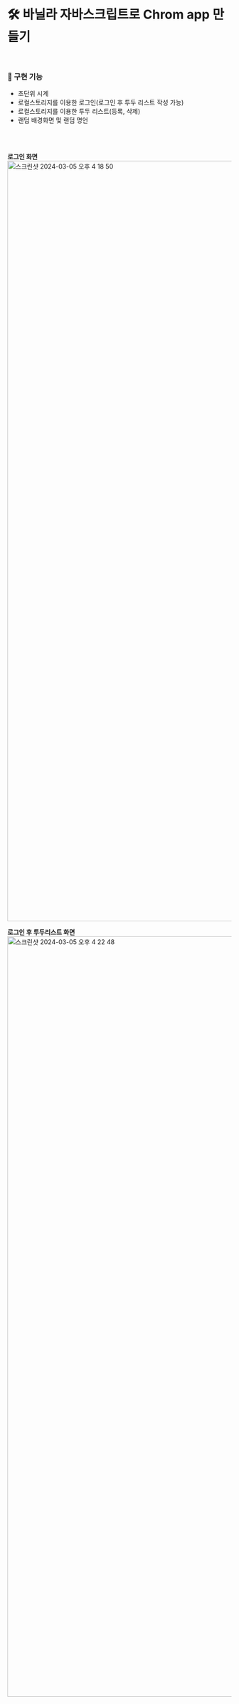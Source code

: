 # 🛠️ 바닐라 자바스크립트로 Chrom app 만들기

<br />

### 📌 구현 기능

- 초단위 시계
- 로컬스토리지를 이용한 로그인(로그인 후 투두 리스트 작성 가능)
- 로컬스토리지를 이용한 투두 리스트(등록, 삭제)
- 랜덤 배경화면 및 랜덤 명언

<br />
<br />


**로그인 화면**
<img width="1710" alt="스크린샷 2024-03-05 오후 4 18 50" src="https://github.com/hayuuna/Chrome-app/assets/144312023/01f9c743-2ac6-414e-b5f6-ca6c4ae65cca">

**로그인 후 투두리스트 화면**
<img width="1710" alt="스크린샷 2024-03-05 오후 4 22 48" src="https://github.com/hayuuna/Chrome-app/assets/144312023/0753217e-d649-434a-9aaa-81b9537a9f16">
